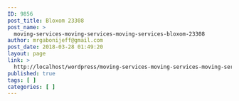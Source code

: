 ```yaml
---
ID: 9856
post_title: Bloxom 23308
post_name: >
  moving-services-moving-services-moving-services-bloxom-23308
author: mrgabonijeff@gmail.com
post_date: 2018-03-28 01:49:20
layout: page
link: >
  http://localhost/wordpress/moving-services-moving-services-moving-services-bloxom-23308/
published: true
tags: [ ]
categories: [ ]
---
```

